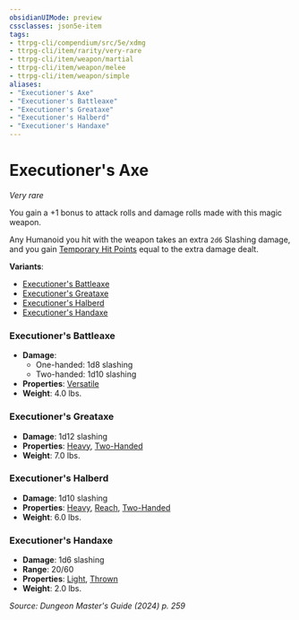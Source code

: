 ```yaml
---
obsidianUIMode: preview
cssclasses: json5e-item
tags:
- ttrpg-cli/compendium/src/5e/xdmg
- ttrpg-cli/item/rarity/very-rare
- ttrpg-cli/item/weapon/martial
- ttrpg-cli/item/weapon/melee
- ttrpg-cli/item/weapon/simple
aliases: 
- "Executioner's Axe"
- "Executioner's Battleaxe"
- "Executioner's Greataxe"
- "Executioner's Halberd"
- "Executioner's Handaxe"
---
```

# Executioner's Axe
*Very rare*  



You gain a +1 bonus to attack rolls and damage rolls made with this magic weapon.

Any Humanoid you hit with the weapon takes an extra `2d6` Slashing damage, and you gain [Temporary Hit Points](3-Mechanics/CLI/rules/variant-rules/temporary-hit-points-xphb.md) equal to the extra damage dealt.

**Variants**:
- [Executioner's Battleaxe](#Executioner's%20Battleaxe)
- [Executioner's Greataxe](#Executioner's%20Greataxe)
- [Executioner's Halberd](#Executioner's%20Halberd)
- [Executioner's Handaxe](#Executioner's%20Handaxe)

### Executioner's Battleaxe

- **Damage**:
  - One-handed: 1d8 slashing
  - Two-handed: 1d10 slashing
- **Properties**: [Versatile](3-Mechanics/CLI/rules/item-properties.md#Versatile)
- **Weight**: 4.0 lbs.

### Executioner's Greataxe

- **Damage**: 1d12 slashing
- **Properties**: [Heavy](3-Mechanics/CLI/rules/item-properties.md#Heavy), [Two-Handed](3-Mechanics/CLI/rules/item-properties.md#Two-Handed)
- **Weight**: 7.0 lbs.

### Executioner's Halberd

- **Damage**: 1d10 slashing
- **Properties**: [Heavy](3-Mechanics/CLI/rules/item-properties.md#Heavy), [Reach](3-Mechanics/CLI/rules/item-properties.md#Reach), [Two-Handed](3-Mechanics/CLI/rules/item-properties.md#Two-Handed)
- **Weight**: 6.0 lbs.

### Executioner's Handaxe

- **Damage**: 1d6 slashing
- **Range**: 20/60
- **Properties**: [Light](3-Mechanics/CLI/rules/item-properties.md#Light), [Thrown](3-Mechanics/CLI/rules/item-properties.md#Thrown)
- **Weight**: 2.0 lbs.


*Source: Dungeon Master's Guide (2024) p. 259*
